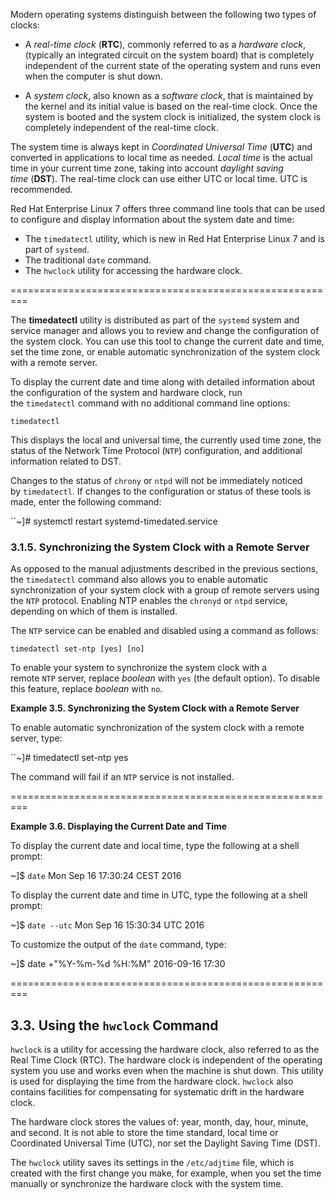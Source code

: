 
Modern operating systems distinguish between the following two types of clocks:

- A _real-time clock_ (**RTC**), commonly referred to as a _hardware clock_, (typically an integrated circuit on the system board) that is completely independent of the current state of the operating system and runs even when the computer is shut down.

- A _system clock_, also known as a _software clock_, that is maintained by the kernel and its initial value is based on the real-time clock. Once the system is booted and the system clock is initialized, the system clock is completely independent of the real-time clock.

The system time is always kept in _Coordinated Universal Time_ (**UTC**) and converted in applications to local time as needed. _Local time_ is the actual time in your current time zone, taking into account _daylight saving time_ (**DST**). The real-time clock can use either UTC or local time. UTC is recommended.

Red Hat Enterprise Linux 7 offers three command line tools that can be used to configure and display information about the system date and time:

- The `timedatectl` utility, which is new in Red Hat Enterprise Linux 7 and is part of `systemd`.
- The traditional `date` command.
- The `hwclock` utility for accessing the hardware clock.

=========================================================

The **timedatectl** utility is distributed as part of the `systemd` system and service manager and allows you to review and change the configuration of the system clock. You can use this tool to change the current date and time, set the time zone, or enable automatic synchronization of the system clock with a remote server.

To display the current date and time along with detailed information about the configuration of the system and hardware clock, run the `timedatectl` command with no additional command line options:

```none
timedatectl
```

This displays the local and universal time, the currently used time zone, the status of the Network Time Protocol (`NTP`) configuration, and additional information related to DST.

Changes to the status of `chrony` or `ntpd` will not be immediately noticed by `timedatectl`. If changes to the configuration or status of these tools is made, enter the following command:

``~]# systemctl restart systemd-timedated.service

### 3.1.5. Synchronizing the System Clock with a Remote Server

As opposed to the manual adjustments described in the previous sections, the `timedatectl` command also allows you to enable automatic synchronization of your system clock with a group of remote servers using the `NTP` protocol. Enabling NTP enables the `chronyd` or `ntpd` service, depending on which of them is installed.

The `NTP` service can be enabled and disabled using a command as follows:

```
timedatectl set-ntp [yes] [no]
```

To enable your system to synchronize the system clock with a remote `NTP` server, replace _boolean_ with `yes` (the default option). To disable this feature, replace _boolean_ with `no`.

**Example 3.5. Synchronizing the System Clock with a Remote Server**

To enable automatic synchronization of the system clock with a remote server, type:

``~]# timedatectl set-ntp yes

The command will fail if an `NTP` service is not installed.

=========================================================

**Example 3.6. Displaying the Current Date and Time**

To display the current date and local time, type the following at a shell prompt:

~]$ `date`
Mon Sep 16 17:30:24 CEST 2016

To display the current date and time in UTC, type the following at a shell prompt:

~]$ `date --utc`
Mon Sep 16 15:30:34 UTC 2016

To customize the output of the `date` command, type:

~]$ date +"%Y-%m-%d %H:%M"
2016-09-16 17:30

=========================================================

## 3.3. Using the `hwclock` Command

`hwclock` is a utility for accessing the hardware clock, also referred to as the Real Time Clock (RTC). The hardware clock is independent of the operating system you use and works even when the machine is shut down. This utility is used for displaying the time from the hardware clock. `hwclock` also contains facilities for compensating for systematic drift in the hardware clock.

The hardware clock stores the values of: year, month, day, hour, minute, and second. It is not able to store the time standard, local time or Coordinated Universal Time (UTC), nor set the Daylight Saving Time (DST).

The `hwclock` utility saves its settings in the `/etc/adjtime` file, which is created with the first change you make, for example, when you set the time manually or synchronize the hardware clock with the system time.

